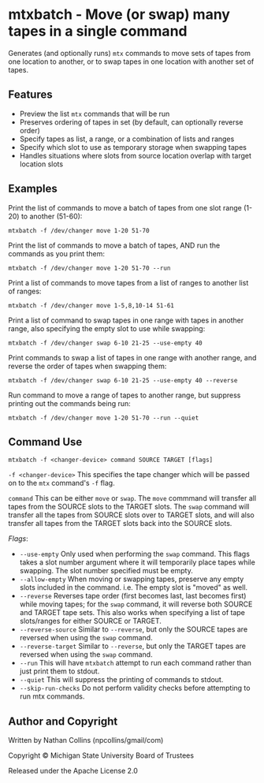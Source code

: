 mtxbatch - Move (or swap) many tapes in a single command
=============================
Generates (and optionally runs) `mtx` commands to move sets of tapes from one location to another, or to swap tapes in one location with another set of tapes.  

Features
--------------------------
- Preview the list `mtx` commands that will be run
- Preserves ordering of tapes in set (by default, can optionally reverse order)
- Specify tapes as list, a range, or a combination of lists and ranges
- Specify which slot to use as temporary storage when swapping tapes
- Handles situations where slots from source location overlap with target location slots

Examples
--------------------------
Print the list of commands to move a batch of tapes from one slot range (1-20) to another (51-60):  
```
mtxbatch -f /dev/changer move 1-20 51-70
```

Print the list of commands to move a batch of tapes, AND run the commands as you print them:  
```
mtxbatch -f /dev/changer move 1-20 51-70 --run
```

Print a list of commands to move tapes from a list of ranges to another list of ranges:  
```
mtxbatch -f /dev/changer move 1-5,8,10-14 51-61
```

Print a list of command to swap tapes in one range with tapes in another range, also specifying the empty slot to use while swapping:  
```
mtxbatch -f /dev/changer swap 6-10 21-25 --use-empty 40
```

Print commands to swap a list of tapes in one range with another range, and reverse the order of tapes when swapping them:  
```
mtxbatch -f /dev/changer swap 6-10 21-25 --use-empty 40 --reverse
```

Run command to move a range of tapes to another range, but suppress printing out the commands being run:  
```
mtxbatch -f /dev/changer move 1-20 51-70 --run --quiet
```

Command Use
--------------------------
```
mtxbatch -f <changer-device> command SOURCE TARGET [flags]
```

`-f <changer-device>` This specifies the tape changer which will be passed on to the `mtx` command's `-f` flag.  

`command` This can be either `move` or `swap`. The `move` commmand will transfer all tapes from the SOURCE slots to the TARGET slots. The `swap` command will transfer all the tapes from SOURCE slots over to TARGET slots, and will also transfer all tapes from the TARGET slots back into the SOURCE slots.  

_Flags_:  

 - `--use-empty` Only used when performing the `swap` command. This flags takes a slot number argument where it will temporarily place tapes while swapping. The slot number specified must be empty.
 - `--allow-empty` When moving or swapping tapes, preserve any empty slots included in the command. i.e. The empty slot is "moved" as well.
 - `--reverse` Reverses tape order (first becomes last, last becomes first) while moving tapes; for the `swap` command, it will reverse both SOURCE and TARGET tape sets. This also works when specifying a list of tape slots/ranges for either SOURCE or TARGET.
 - `--reverse-source` Similar to `--reverse`, but only the SOURCE tapes are reversed when using the `swap` command.
 - `--reverse-target` Similar to `--reverse`, but only the TARGET tapes are reversed when using the `swap` command.
 - `--run` This will have `mtxbatch` attempt to run each command rather than just print them to stdout.
 - `--quiet` This will suppress the printing of commands to stdout.
 - `--skip-run-checks` Do not perform validity checks before attempting to run mtx commands.


Author and Copyright
--------------------------
Written by Nathan Collins (npcollins/gmail/com)  

Copyright © Michigan State University Board of Trustees  

Released under the Apache License 2.0  

